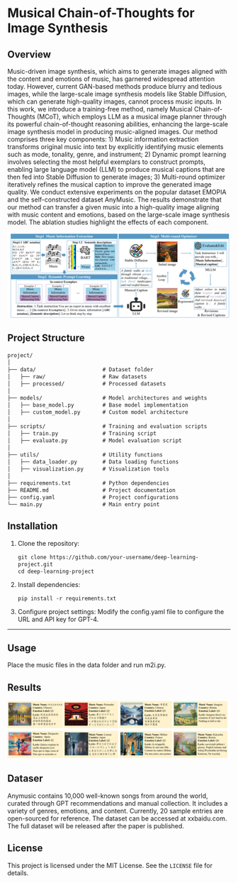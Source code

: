 # Musical Chain-of-Thoughts for Image Synthesis

## **Overview**

Music-driven image synthesis, which aims to generate images aligned with the content and emotions of music, has garnered widespread attention today. However, current GAN-based methods produce blurry and tedious images, while the large-scale image synthesis models like Stable Diffusion, which can generate high-quality images, cannot process music inputs. In this work, we introduce a training-free method, namely Musical Chain-of-Thoughts (MCoT), which employs LLM as a musical image planner through its powerful chain-of-thought reasoning abilities, enhancing the large-scale image synthesis model in producing music-aligned images. Our method comprises three key components: 1) Music information extraction transforms original music into text by explicitly identifying music elements such as mode, tonality, genre, and instrument; 2) Dynamic prompt learning involves selecting the most helpful exemplars to construct prompts, enabling large language model (LLM) to produce musical captions that are then fed into Stable Diffusion to generate images; 3) Multi-round optimizer iteratively refines the musical caption to improve the generated image quality. We conduct extensive experiments on the popular dataset EMOPIA and the self-constructed dataset AnyMusic. The results demonstrate that our method can transfer a given music into a high-quality image aligning  with music content and emotions, based on the large-scale image synthesis model. The ablation studies highlight the effects of each component. 

![overviwe](assert/overview.png)

## **Project Structure**

```Plain Text
project/
│
├── data/                     # Dataset folder
│   ├── raw/                  # Raw datasets
│   ├── processed/            # Processed datasets
│
├── models/                   # Model architectures and weights
│   ├── base_model.py         # Base model implementation
│   ├── custom_model.py       # Custom model architecture
│
├── scripts/                  # Training and evaluation scripts
│   ├── train.py              # Training script
│   ├── evaluate.py           # Model evaluation script
│
├── utils/                    # Utility functions
│   ├── data_loader.py        # Data loading functions
│   ├── visualization.py      # Visualization tools
│
├── requirements.txt          # Python dependencies
├── README.md                 # Project documentation
├── config.yaml               # Project configurations
└── main.py                   # Main entry point
```


## **Installation**

1. Clone the repository:

    ```Shell
    git clone https://github.com/your-username/deep-learning-project.git
    cd deep-learning-project
    ```

1. Install dependencies:

    ```Shell
    pip install -r requirements.txt
    ```

1. Configure project settings:
Modify the config.yaml file to configure the URL and API key for GPT-4.

---

## **Usage**

Place the music files in the data folder and run m2i.py.



## **Results**
![result](assert/visual.png)

## **Dataser**

Anymusic contains 10,000 well-known songs from around the world, curated through GPT recommendations and manual collection. It includes a variety of genres, emotions, and content. Currently, 20 sample entries are open-sourced for reference. The dataset can be accessed at xxbaidu.com. The full dataset will be released after the paper is published.

## **License**

This project is licensed under the MIT License. See the `LICENSE` file for details.

